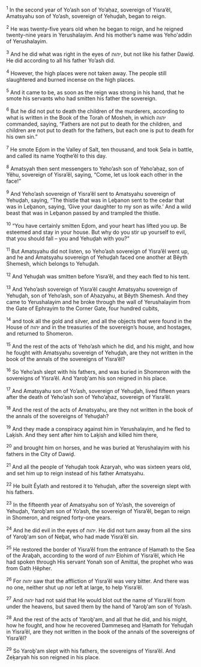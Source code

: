 <sup>1</sup> In the second year of Yo’ash son of Yo’aḥaz, sovereign of Yisra’ĕl, Amatsyahu son of Yo’ash, sovereign of Yehuḏah, began to reign.

<sup>2</sup> He was twenty-five years old when he began to reign, and he reigned twenty-nine years in Yerushalayim. And his mother’s name was Yeho‛addin of Yerushalayim.

<sup>3</sup> And he did what was right in the eyes of יהוה, but not like his father Dawiḏ. He did according to all his father Yo’ash did.

<sup>4</sup> However, the high places were not taken away. The people still slaughtered and burned incense on the high places.

<sup>5</sup> And it came to be, as soon as the reign was strong in his hand, that he smote his servants who had smitten his father the sovereign.

<sup>6</sup> But he did not put to death the children of the murderers, according to what is written in the Book of the Torah of Mosheh, in which יהוה commanded, saying, “Fathers are not put to death for the children, and children are not put to death for the fathers, but each one is put to death for his own sin.”

<sup>7</sup> He smote Eḏom in the Valley of Salt, ten thousand, and took Sela in battle, and called its name Yoqthe’ĕl to this day.

<sup>8</sup> Amatsyah then sent messengers to Yeho’ash son of Yeho’aḥaz, son of Yĕhu, sovereign of Yisra’ĕl, saying, “Come, let us look each other in the face!”

<sup>9</sup> And Yeho’ash sovereign of Yisra’ĕl sent to Amatsyahu sovereign of Yehuḏah, saying, “The thistle that was in Leḇanon sent to the cedar that was in Leḇanon, saying, ‘Give your daughter to my son as wife.’ And a wild beast that was in Leḇanon passed by and trampled the thistle.

<sup>10</sup> “You have certainly smitten Eḏom, and your heart has lifted you up. Be esteemed and stay in your house. But why do you stir up yourself to evil, that you should fall – you and Yehuḏah with you?”

<sup>11</sup> But Amatsyahu did not listen, so Yeho’ash sovereign of Yisra’ĕl went up, and he and Amatsyahu sovereign of Yehuḏah faced one another at Bĕyth Shemesh, which belongs to Yehuḏah.

<sup>12</sup> And Yehuḏah was smitten before Yisra’ĕl, and they each fled to his tent.

<sup>13</sup> And Yeho’ash sovereign of Yisra’ĕl caught Amatsyahu sovereign of Yehuḏah, son of Yeho’ash, son of Aḥazyahu, at Bĕyth Shemesh. And they came to Yerushalayim and he broke through the wall of Yerushalayim from the Gate of Ephrayim to the Corner Gate, four hundred cubits,

<sup>14</sup> and took all the gold and silver, and all the objects that were found in the House of יהוה and in the treasuries of the sovereign’s house, and hostages, and returned to Shomeron.

<sup>15</sup> And the rest of the acts of Yeho’ash which he did, and his might, and how he fought with Amatsyahu sovereign of Yehuḏah, are they not written in the book of the annals of the sovereigns of Yisra’ĕl?

<sup>16</sup> So Yeho’ash slept with his fathers, and was buried in Shomeron with the sovereigns of Yisra’ĕl. And Yaroḇ‛am his son reigned in his place.

<sup>17</sup> And Amatsyahu son of Yo’ash, sovereign of Yehuḏah, lived fifteen years after the death of Yeho’ash son of Yeho’aḥaz, sovereign of Yisra’ĕl.

<sup>18</sup> And the rest of the acts of Amatsyahu, are they not written in the book of the annals of the sovereigns of Yehuḏah?

<sup>19</sup> And they made a conspiracy against him in Yerushalayim, and he fled to Laḵish. And they sent after him to Laḵish and killed him there,

<sup>20</sup> and brought him on horses, and he was buried at Yerushalayim with his fathers in the City of Dawiḏ.

<sup>21</sup> And all the people of Yehuḏah took Azaryah, who was sixteen years old, and set him up to reign instead of his father Amatsyahu.

<sup>22</sup> He built Ĕylath and restored it to Yehuḏah, after the sovereign slept with his fathers.

<sup>23</sup> In the fifteenth year of Amatsyahu son of Yo’ash, the sovereign of Yehuḏah, Yaroḇ‛am son of Yo’ash, the sovereign of Yisra’ĕl, began to reign in Shomeron, and reigned forty-one years.

<sup>24</sup> And he did evil in the eyes of יהוה. He did not turn away from all the sins of Yaroḇ‛am son of Neḇat, who had made Yisra’ĕl sin.

<sup>25</sup> He restored the border of Yisra’ĕl from the entrance of Ḥamath to the Sea of the Araḇah, according to the word of יהוה Elohim of Yisra’ĕl, which He had spoken through His servant Yonah son of Amittai, the prophet who was from Gath Ḥĕpher.

<sup>26</sup> For יהוה saw that the affliction of Yisra’ĕl was very bitter. And there was no one, neither shut up nor left at large, to help Yisra’ĕl.

<sup>27</sup> And יהוה had not said that He would blot out the name of Yisra’ĕl from under the heavens, but saved them by the hand of Yaroḇ‛am son of Yo’ash.

<sup>28</sup> And the rest of the acts of Yaroḇ‛am, and all that he did, and his might, how he fought, and how he recovered Dammeseq and Ḥamath for Yehuḏah in Yisra’ĕl, are they not written in the book of the annals of the sovereigns of Yisra’ĕl?

<sup>29</sup> So Yaroḇ‛am slept with his fathers, the sovereigns of Yisra’ĕl. And Zeḵaryah his son reigned in his place.

